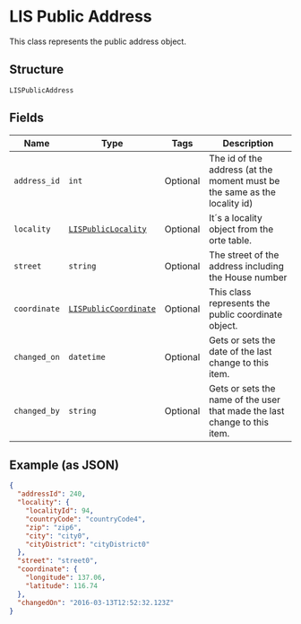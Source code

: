 
# LIS Public Address

This class represents the public address object.

## Structure

`LISPublicAddress`

## Fields

| Name | Type | Tags | Description |
|  --- | --- | --- | --- |
| `address_id` | `int` | Optional | The id of the address (at the moment must be the same as the locality id) |
| `locality` | [`LISPublicLocality`](../../doc/models/lis-public-locality.md) | Optional | It´s a locality object from the orte table. |
| `street` | `string` | Optional | The street of the address including the House number |
| `coordinate` | [`LISPublicCoordinate`](../../doc/models/lis-public-coordinate.md) | Optional | This class represents the public coordinate object. |
| `changed_on` | `datetime` | Optional | Gets or sets the date of the last change to this item. |
| `changed_by` | `string` | Optional | Gets or sets the name of the user that made the last change to this item. |

## Example (as JSON)

```json
{
  "addressId": 240,
  "locality": {
    "localityId": 94,
    "countryCode": "countryCode4",
    "zip": "zip6",
    "city": "city0",
    "cityDistrict": "cityDistrict0"
  },
  "street": "street0",
  "coordinate": {
    "longitude": 137.06,
    "latitude": 116.74
  },
  "changedOn": "2016-03-13T12:52:32.123Z"
}
```

